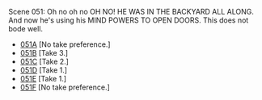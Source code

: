 Scene 051: Oh no oh no OH NO! HE WAS IN THE BACKYARD ALL ALONG. And now he's using his MIND POWERS TO OPEN DOORS. This does not bode well.

* [051A](051A--NoPref.--.md) [No take preference.]
* [051B](051B--Take03--.md) [Take 3.]
* [051C](051C--Take02--.md) [Take 2.]
* [051D](051D--Take01--.md) [Take 1.]
* [051E](051E--Take01--.md) [Take 1.]
* [051F](051F--NoPref.--.md) [No take preference.]
